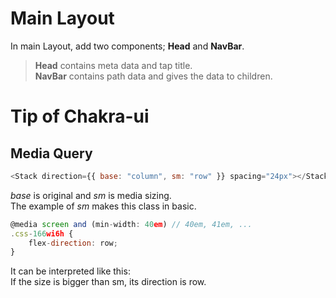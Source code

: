 # Main Layout

In main Layout, add two components; **Head** and **NavBar**.

> **Head** contains meta data and tap title.  
> **NavBar** contains path data and gives the data to children.

# Tip of Chakra-ui

## Media Query

```javascript
<Stack direction={{ base: "column", sm: "row" }} spacing="24px"></Stack>
```

_base_ is original and _sm_ is media sizing.  
The example of _sm_ makes this class in basic.

```javascript
@media screen and (min-width: 40em) // 40em, 41em, ...
.css-166wi6h {
    flex-direction: row;
}
```

It can be interpreted like this:  
If the size is bigger than sm, its direction is row.
